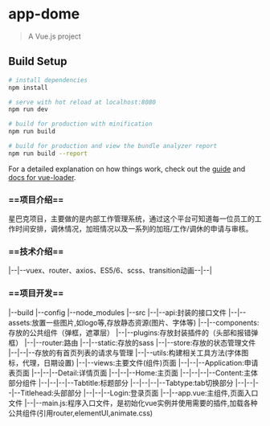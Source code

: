 # app-dome

> A Vue.js project

## Build Setup

``` bash
# install dependencies
npm install

# serve with hot reload at localhost:8080
npm run dev

# build for production with minification
npm run build

# build for production and view the bundle analyzer report
npm run build --report
```

For a detailed explanation on how things work, check out the [guide](http://vuejs-templates.github.io/webpack/) and [docs for vue-loader](http://vuejs.github.io/vue-loader).

### ==项目介绍==
星巴克项目，主要做的是内部工作管理系统，通过这个平台可知道每一位员工的工作时间安排，调休情况，加班情况以及一系列的加班/工作/调休的申请与审核。
### ==技术介绍==
|--|--vuex、router、axios、ES5/6、scss、transition动画--|--|
### ==项目开发==
|--build
|--config
|--node_modules
|--src
|--|--api:封装的接口文件
|--|--assets:放置一些图片,如logo等,存放静态资源(图片、字体等)
|--|--components:存放的公共组件（弹框，遮罩层）
|--|--plugins:存放封装插件的（头部和报错弹框）
|--|--router:路由
|--|--static:存放的sass
|--|--store:存放的状态管理文件
|--|--|--存放的有首页列表的请求与管理
|--|--utils:构建相关工具方法(字体图标，代理，日期设置)
|--|--views:主要文件(组件)页面
|--|--|--Application:申请表页面
|--|--|--Detail:详情页面
|--|--|--Home:主页面
|--|--|--|--Content:主体部分组件
|--|--|--|--Tabtitle:标题部分
|--|--|--|--Tabtype:tab切换部分
|--|--|--|--Titlehead:头部部分
|--|--|--Login:登录页面
|--|--app.vue:主组件,页面入口文件
|--|--main.js:程序入口文件，是初始化vue实例并使用需要的插件,加载各种公共组件(引用router,elementUI,animate.css)




